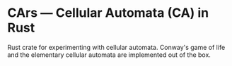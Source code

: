 # CArs — Cellular Automata (CA) in Rust

Rust crate for experimenting with cellular automata. Conway's game of life and the elementary cellular automata are implemented out of the box. 